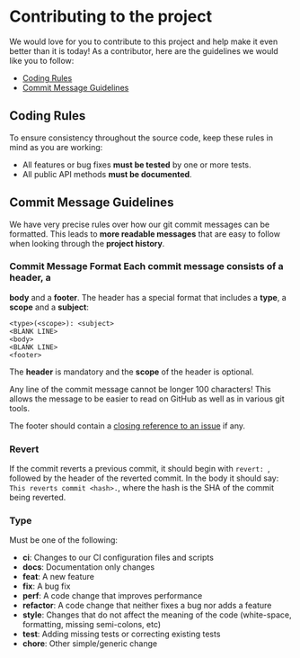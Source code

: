 # Contributing to the project

We would love for you to contribute to this project and help make it even
better than it is today! As a contributor, here are the guidelines we would
like you to follow:

 - [Coding Rules](#rules)
 - [Commit Message Guidelines](#commit)

## <a name="rules"></a> Coding Rules
To ensure consistency throughout the source code, keep these rules in mind as
you are working:

* All features or bug fixes **must be tested** by one or more tests.
* All public API methods **must be documented**.

## <a name="commit"></a> Commit Message Guidelines

We have very precise rules over how our git commit messages can be formatted.
This leads to **more readable messages** that are easy to follow when looking
through the **project history**.

### Commit Message Format Each commit message consists of a **header**, a
**body** and a **footer**.  The header has a special format that includes a
**type**, a **scope** and a **subject**:

```
<type>(<scope>): <subject>
<BLANK LINE>
<body>
<BLANK LINE>
<footer>
```

The **header** is mandatory and the **scope** of the header is optional.

Any line of the commit message cannot be longer 100 characters! This allows the
message to be easier to read on GitHub as well as in various git tools.

The footer should contain a [closing reference to an
issue](https://help.github.com/articles/closing-issues-via-commit-messages/) if
any.

### Revert
If the commit reverts a previous commit, it should begin with `revert: `,
followed by the header of the reverted commit. In the body it should say: `This
reverts commit <hash>.`, where the hash is the SHA of the commit being
reverted.

### Type
Must be one of the following:

* **ci**: Changes to our CI configuration files and scripts
* **docs**: Documentation only changes
* **feat**: A new feature
* **fix**: A bug fix
* **perf**: A code change that improves performance
* **refactor**: A code change that neither fixes a bug nor adds a feature
* **style**: Changes that do not affect the meaning of the code (white-space,
  formatting, missing semi-colons, etc)
* **test**: Adding missing tests or correcting existing tests
* **chore**: Other simple/generic change
